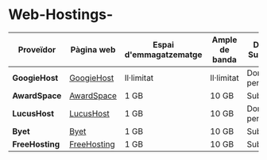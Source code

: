 # Web-Hostings-
| **Proveïdor**   | **Pàgina web**                                                                               | **Espai d'emmagatzematge** | **Ample de banda** | **Dominis i Subdominis**  | **Certificat SSL** | **Publicitat** |
|-----------------|----------------------------------------------------------------------------------------------|---------------------------|--------------------|---------------------------|--------------------|-----------------|
| **GoogieHost**  | [GoogieHost](https://googiehost.com/ca/bloc/millor-allotjament-web-gratu%C3%AFt/)            | Il·limitat                | Il·limitat         | Domini personalitzat      | Sí                 | Sí              |
| **AwardSpace**  | [AwardSpace](https://googiehost.com/ca/bloc/millor-allotjament-web-gratu%C3%AFt/)            | 1 GB                      | 10 GB              | Subdomini                 | Sí                 | Sí              |
| **LucusHost**   | [LucusHost](https://googiehost.com/ca/bloc/millor-allotjament-web-gratu%C3%AFt/)             | 1 GB                      | 10 GB              | Domini personalitzat      | Sí                 | No              |
| **Byet**        | [Byet](https://googiehost.com/ca/bloc/millor-allotjament-web-gratu%C3%AFt/)                  | 1 GB                      | 10 GB              | Subdomini                 | Sí                 | Sí              |
| **FreeHosting** | [FreeHosting](https://googiehost.com/ca/bloc/millor-allotjament-web-gratu%C3%AFt/)           | 1 GB                      | 10 GB              | Subdomini                 | Sí                 | Sí              |
